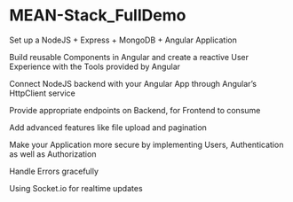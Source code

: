 # MEAN-Stack_FullDemo

Set up a NodeJS + Express + MongoDB + Angular Application

Build reusable Components in Angular and create a reactive User Experience with the Tools provided by Angular

Connect NodeJS backend with your Angular App through Angular’s HttpClient service

Provide appropriate endpoints on Backend, for Frontend to consume

Add advanced features like file upload and pagination

Make your Application more secure by implementing Users, Authentication as well as Authorization

Handle Errors gracefully

Using Socket.io for realtime updates

